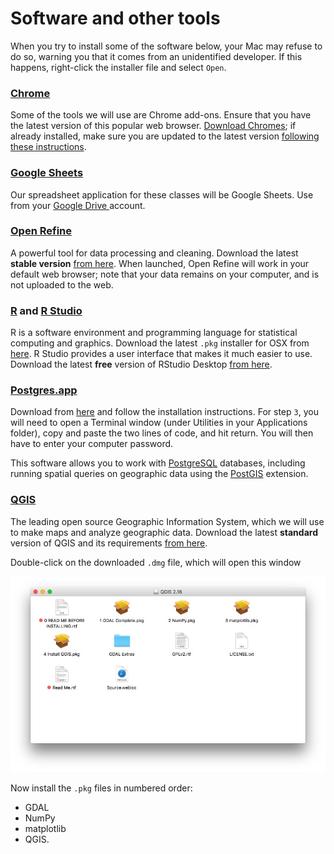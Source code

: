# Software and other tools

When you try to install some of the software below, your Mac may refuse to do so, warning you that it comes from an unidentified developer. If this happens, right-click the installer file and select `Open`.


### [Chrome](https://www.mozilla.org/en-US/firefox/new/)

Some of the tools we will use are Chrome add-ons. Ensure that you have the latest version of this popular web browser. [Download Chromes](https://www.mozilla.org/en-US/firefox/all/); if already installed, make sure you are updated to the latest version [following these instructions](https://support.google.com/chrome/answer/95414?co=GENIE.Platform%3DDesktop&hl=en).

### [Google Sheets](https://www.google.com/sheets/about/)
Our spreadsheet application for these classes will be Google Sheets. Use from your [Google Drive ]()account.

### [Open Refine](http://openrefine.org/)
A powerful tool for data processing and cleaning. Download the latest **stable version** [from here](http://openrefine.org/download.html). When launched, Open Refine will work in your default web browser; note that your data remains on your computer, and is not uploaded to the web.

### [R](http://www.r-project.org/) and [R Studio](http://www.rstudio.com/)
R is a software environment and programming language for statistical computing and graphics. Download the latest `.pkg` installer for OSX from [here](https://cran.rstudio.com/). R Studio provides a user interface that makes it much easier to use. Download the latest **free** version of RStudio Desktop [from here](http://www.rstudio.com/products/rstudio/download/).

### [Postgres.app](https://postgresapp.com/)

Download from [here](https://postgresapp.com/) and follow the installation instructions. For step `3`, you will need to open a Terminal window (under Utilities in your Applications folder), copy and paste the two lines of code, and hit return. You will then have to enter your computer password.

This software allows you to work with [PostgreSQL](https://www.postgresql.org/) databases, including running spatial queries on geographic data using the [PostGIS](http://postgis.net/) extension.

### [QGIS](http://qgis.org/en/site/)
The leading open source Geographic Information System, which we will use to make maps and analyze geographic data. Download the latest **standard** version of QGIS and its requirements [from here](http://www.kyngchaos.com/software/qgis/). 

Double-click on the downloaded `.dmg` file, which will open this window

![](img/software_1.jpg)

Now install the `.pkg` files in numbered order:
- GDAL
- NumPy
- matplotlib
- QGIS.










